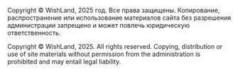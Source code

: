 Copyright © WishLand, 2025 год. Все права защищены. Копирование, распространение или использование материалов сайта без разрешения администрации запрещено и может повлечь юридическую ответственность.

Copyright © WishLand, 2025. All rights reserved. Copying, distribution or use of site materials without permission from the administration is prohibited and may entail legal liability.
